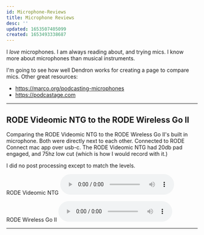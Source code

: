 ```yaml
---
id: Microphone-Reviews
title: Microphone Reviews
desc: ''
updated: 1653507405099
created: 1653493338687
---
```


I _love_ microphones. I am always reading about, and trying mics. I know more about microphones than musical instruments. 

I'm going to see how well Dendron works for creating a page to compare mics. 
Other great resources:
- https://marco.org/podcasting-microphones
- https://podcastage.com

---

## RODE Videomic NTG to the RODE Wireless Go II
Comparing the RODE Videomic NTG to the RODE Wireless Go II's built in microphone.
Both were directly next to each other. 
Connected to RODE Connect mac app over usb-c.
The RODE Videomic NTG had 20db pad engaged, and 75hz low cut (which is how I would record with it.)

I did no post processing except to match the levels.


RODE Videomic NTG
<audio src="/assets/recordings/voice_test_RODE_Videomic_NTG.m4a" controls ></audio>


RODE Wireless Go II
<audio src="/assets/recordings/voice_test_Rode_Wireless_Go_II.m4a" controls ></audio>

---

